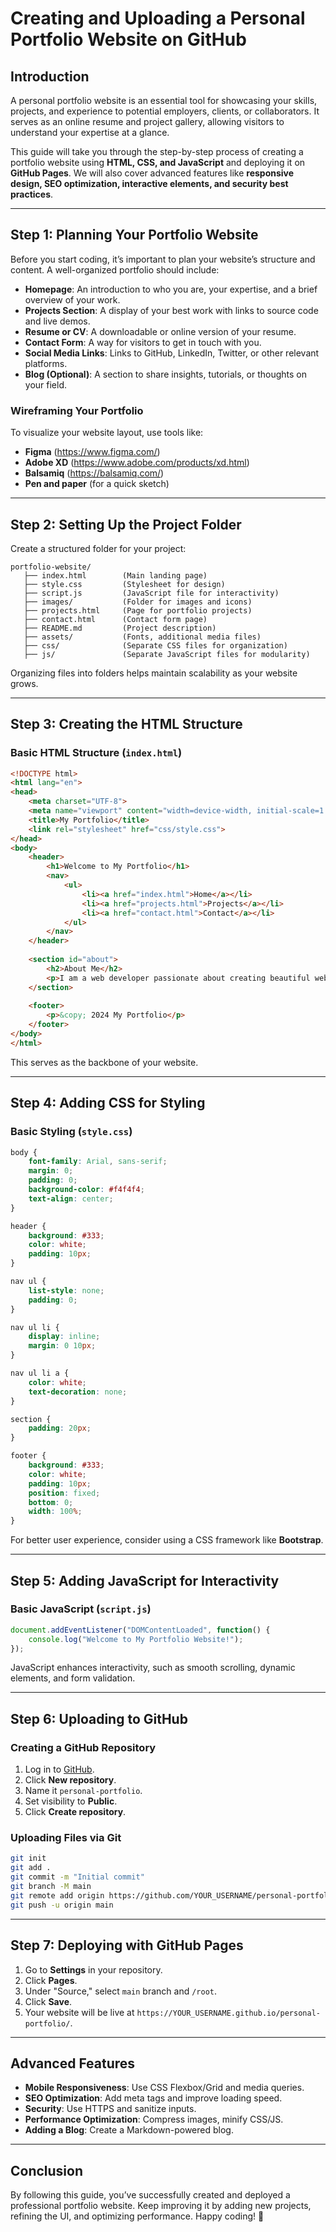 # **Creating and Uploading a Personal Portfolio Website on GitHub**

## **Introduction**

A personal portfolio website is an essential tool for showcasing your skills, projects, and experience to potential employers, clients, or collaborators. It serves as an online resume and project gallery, allowing visitors to understand your expertise at a glance.

This guide will take you through the step-by-step process of creating a portfolio website using **HTML, CSS, and JavaScript** and deploying it on **GitHub Pages**. We will also cover advanced features like **responsive design, SEO optimization, interactive elements, and security best practices**.

---

## **Step 1: Planning Your Portfolio Website**

Before you start coding, it’s important to plan your website’s structure and content. A well-organized portfolio should include:

- **Homepage**: An introduction to who you are, your expertise, and a brief overview of your work.
- **Projects Section**: A display of your best work with links to source code and live demos.
- **Resume or CV**: A downloadable or online version of your resume.
- **Contact Form**: A way for visitors to get in touch with you.
- **Social Media Links**: Links to GitHub, LinkedIn, Twitter, or other relevant platforms.
- **Blog (Optional)**: A section to share insights, tutorials, or thoughts on your field.

### **Wireframing Your Portfolio**
To visualize your website layout, use tools like:

- **Figma** (https://www.figma.com/)
- **Adobe XD** (https://www.adobe.com/products/xd.html)
- **Balsamiq** (https://balsamiq.com/)
- **Pen and paper** (for a quick sketch)

---

## **Step 2: Setting Up the Project Folder**

Create a structured folder for your project:

```
portfolio-website/
   ├── index.html        (Main landing page)
   ├── style.css         (Stylesheet for design)
   ├── script.js         (JavaScript file for interactivity)
   ├── images/           (Folder for images and icons)
   ├── projects.html     (Page for portfolio projects)
   ├── contact.html      (Contact form page)
   ├── README.md         (Project description)
   ├── assets/           (Fonts, additional media files)
   ├── css/              (Separate CSS files for organization)
   ├── js/               (Separate JavaScript files for modularity)
```

Organizing files into folders helps maintain scalability as your website grows.

---

## **Step 3: Creating the HTML Structure**

### **Basic HTML Structure (`index.html`)**

```html
<!DOCTYPE html>
<html lang="en">
<head>
    <meta charset="UTF-8">
    <meta name="viewport" content="width=device-width, initial-scale=1.0">
    <title>My Portfolio</title>
    <link rel="stylesheet" href="css/style.css">
</head>
<body>
    <header>
        <h1>Welcome to My Portfolio</h1>
        <nav>
            <ul>
                <li><a href="index.html">Home</a></li>
                <li><a href="projects.html">Projects</a></li>
                <li><a href="contact.html">Contact</a></li>
            </ul>
        </nav>
    </header>
    
    <section id="about">
        <h2>About Me</h2>
        <p>I am a web developer passionate about creating beautiful websites.</p>
    </section>
    
    <footer>
        <p>&copy; 2024 My Portfolio</p>
    </footer>
</body>
</html>
```

This serves as the backbone of your website. 

---

## **Step 4: Adding CSS for Styling**

### **Basic Styling (`style.css`)**

```css
body {
    font-family: Arial, sans-serif;
    margin: 0;
    padding: 0;
    background-color: #f4f4f4;
    text-align: center;
}

header {
    background: #333;
    color: white;
    padding: 10px;
}

nav ul {
    list-style: none;
    padding: 0;
}

nav ul li {
    display: inline;
    margin: 0 10px;
}

nav ul li a {
    color: white;
    text-decoration: none;
}

section {
    padding: 20px;
}

footer {
    background: #333;
    color: white;
    padding: 10px;
    position: fixed;
    bottom: 0;
    width: 100%;
}
```

For better user experience, consider using a CSS framework like **Bootstrap**.

---

## **Step 5: Adding JavaScript for Interactivity**

### **Basic JavaScript (`script.js`)**

```js
document.addEventListener("DOMContentLoaded", function() {
    console.log("Welcome to My Portfolio Website!");
});
```

JavaScript enhances interactivity, such as smooth scrolling, dynamic elements, and form validation.

---

## **Step 6: Uploading to GitHub**

### **Creating a GitHub Repository**

1. Log in to [GitHub](https://github.com/).
2. Click **New repository**.
3. Name it `personal-portfolio`.
4. Set visibility to **Public**.
5. Click **Create repository**.

### **Uploading Files via Git**

```bash
git init
git add .
git commit -m "Initial commit"
git branch -M main
git remote add origin https://github.com/YOUR_USERNAME/personal-portfolio.git
git push -u origin main
```

---

## **Step 7: Deploying with GitHub Pages**

1. Go to **Settings** in your repository.
2. Click **Pages**.
3. Under "Source," select `main` branch and `/root`.
4. Click **Save**.
5. Your website will be live at `https://YOUR_USERNAME.github.io/personal-portfolio/`.

---

## **Advanced Features**

- **Mobile Responsiveness**: Use CSS Flexbox/Grid and media queries.
- **SEO Optimization**: Add meta tags and improve loading speed.
- **Security**: Use HTTPS and sanitize inputs.
- **Performance Optimization**: Compress images, minify CSS/JS.
- **Adding a Blog**: Create a Markdown-powered blog.

---

## **Conclusion**

By following this guide, you’ve successfully created and deployed a professional portfolio website. Keep improving it by adding new projects, refining the UI, and optimizing performance. Happy coding! 🚀

